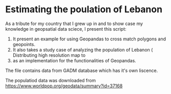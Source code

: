 # Estimating the poulation of Lebanon

As a tribute for my country that I grew up in and to show case my knowledge in geopsatial data sciece, I present this script: 

1. It present an example for using Geopandas to cross match polygons and geopoints.
2. It also takes a study case of analyzing the population of Lebanon ( Distributing high resolution map to  
3. as an implementation for the functionalities of Geopandas. 

The file contains data from GADM database which has it's own liscence. 

The populatiod data was downloaded from https://www.worldpop.org/geodata/summary?id=37168
